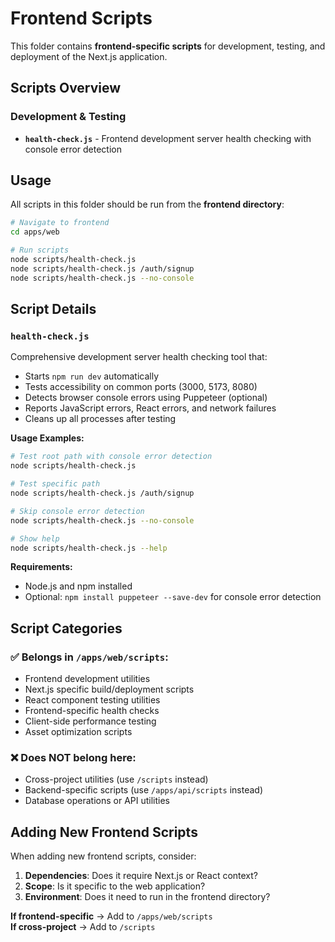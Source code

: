 # Frontend Scripts

This folder contains **frontend-specific scripts** for development, testing, and deployment of the Next.js application.

## Scripts Overview

### Development & Testing
- **`health-check.js`** - Frontend development server health checking with console error detection

## Usage

All scripts in this folder should be run from the **frontend directory**:

```bash
# Navigate to frontend
cd apps/web

# Run scripts
node scripts/health-check.js
node scripts/health-check.js /auth/signup
node scripts/health-check.js --no-console
```

## Script Details

### `health-check.js`
Comprehensive development server health checking tool that:
- Starts `npm run dev` automatically
- Tests accessibility on common ports (3000, 5173, 8080)
- Detects browser console errors using Puppeteer (optional)
- Reports JavaScript errors, React errors, and network failures
- Cleans up all processes after testing

**Usage Examples:**
```bash
# Test root path with console error detection
node scripts/health-check.js

# Test specific path
node scripts/health-check.js /auth/signup

# Skip console error detection
node scripts/health-check.js --no-console

# Show help
node scripts/health-check.js --help
```

**Requirements:**
- Node.js and npm installed
- Optional: `npm install puppeteer --save-dev` for console error detection

## Script Categories

### ✅ Belongs in `/apps/web/scripts`:
- Frontend development utilities
- Next.js specific build/deployment scripts
- React component testing utilities
- Frontend-specific health checks
- Client-side performance testing
- Asset optimization scripts

### ❌ Does NOT belong here:
- Cross-project utilities (use `/scripts` instead)
- Backend-specific scripts (use `/apps/api/scripts` instead)
- Database operations or API utilities

## Adding New Frontend Scripts

When adding new frontend scripts, consider:

1. **Dependencies**: Does it require Next.js or React context?
2. **Scope**: Is it specific to the web application?
3. **Environment**: Does it need to run in the frontend directory?

**If frontend-specific** → Add to `/apps/web/scripts`  
**If cross-project** → Add to `/scripts`